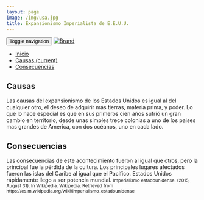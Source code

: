 ```yaml
---
layout: page
image: /img/usa.jpg
title: Expansionismo Imperialista de E.E.U.U.
---
```

<nav class="navbar navbar-inverse navbar-translucent navbar-fixed-top" id="navbar">
	<div class="container-fluid">
	    <div class="navbar-header">
		    <button type="button" class="navbar-toggle collapsed" data-toggle="collapse" data-target="#bs-example-navbar-collapse-1" aria-expanded="false">
	        <span class="sr-only">Toggle navigation</span>
	        <span class="icon-bar"></span>
	        <span class="icon-bar"></span>
	        <span class="icon-bar"></span>
	      </button>
	      <a class="navbar-brand" href="{{site.github.url}}">
	        <img alt="Brand" src="{{site.github.url}}{{site.icon}}">
	      </a>
	    </div>
	    <!-- Collect the nav links, forms, and other content for toggling -->
	    <div class="collapse navbar-collapse" id="bs-example-navbar-collapse-1">
	      <ul class="nav navbar-nav">
		    <li><a href="{{site.github.url}}">Inicio</a></li>
	        <li class="active"><a href="#causas">Causas <span class="sr-only">(current)</span></a></li>
	        <li><a href="#cons">Consecuencias</a></li>
	      </ul>
	    </div><!-- /.navbar-collapse -->
	</div>
</nav>

<h2 id="causas">Causas</h2>
Las causas del expansionismo de los Estados Unidos es igual al del cualquier otro, el deseo de adquirir más tierras, materia prima, y poder. Lo que lo hace especial es que en sus primeros cien años sufrió un gran cambio en territorio, desde unas simples trece colonias a uno de los paises mas grandes de America, con dos océanos, uno en cada lado.

<h2 id="cons">Consecuencias</h2>
Las consecuencias de este acontecimiento fueron al igual que otros, pero la principal fue la pérdida de la cultura. Los principales lugares afectados fueron las islas del Caribe al igual que el Pacifico. Estados Unidos rápidamente llego a ser potencia mundial.

<small class="bib">
Imperialismo estadounidense. (2015, August 31). In Wikipedia. Wikipedia. Retrieved from https://es.m.wikipedia.org/wiki/Imperialismo_estadounidense
</small>
